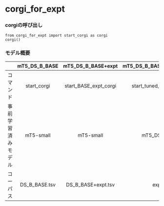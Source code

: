 # corgi_for_expt 

### corgiの呼び出し
```
from corgi_for_expt import start_corgi as corgi
corgi()
```

### モデル概要
|                    | mT5_DS_B_BASE | mT5_DS_B_BASE+expt     | mT5_DS_B_BASE_tuned_by_expt  | 
| :------------------: | :-------------: | :---------------------: | :---------------------------: | 
| コマンド          | start_corgi   | start_BASE_expt_corgi | start_tuned_by_expt_corgi   | 
| 事前学習済みモデル | mT5-small     | mT5-small             | mT5_DS_B_BASE               | 
| コーパス          | DS_B_BASE.tsv | DS_B_BASE+expt.tsv    | expt.tsv          | 


